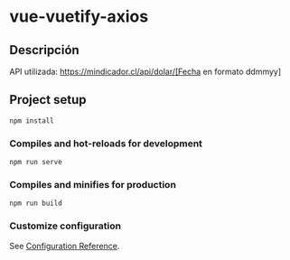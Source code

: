 # vue-vuetify-axios

## Descripción
API utilizada: https://mindicador.cl/api/dolar/[Fecha en formato ddmmyy]

## Project setup
```
npm install
```

### Compiles and hot-reloads for development
```
npm run serve
```

### Compiles and minifies for production
```
npm run build
```

### Customize configuration
See [Configuration Reference](https://cli.vuejs.org/config/).
